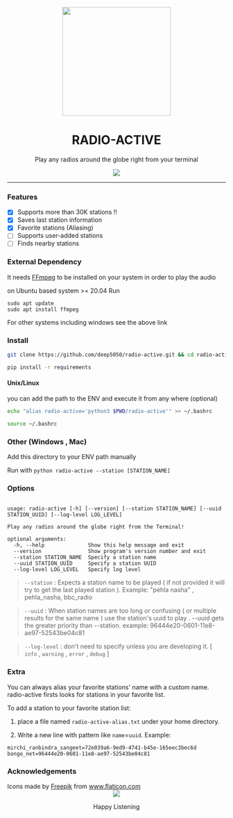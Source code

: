 <div align=center>
<p align=center><img src=images/logo.png width=250px></p>
<h1 align=center> RADIO-ACTIVE </h1>
<p align=center> Play any radios around the globe right from your terminal </p>

<img align=center src=images/example_1.png >

<hr>
</div>

### Features 

- [x] Supports more than 30K stations !!
- [x] Saves last station information 
- [x] Favorite stations (Aliasing)
- [ ] Supports user-added stations
- [ ] Finds nearby stations

### External Dependency 

It needs [FFmpeg](https://ffmpeg.org/download.html) to be installed on your system in order to play the audio

on Ubuntu based system >= 20.04 Run

``` 
sudo apt update
sudo apt install ffmpeg
```

For other systems including windows see the above link

### Install

``` bash
git clone https://github.com/deep5050/radio-active.git && cd radio-active

pip install -r requirements
```

####  Unix/Linux

you can add the path to the ENV and execute it from any where (optional)

``` bash
echo "alias radio-active='python3 $PWD/radio-active'" >> ~/.bashrc

source ~/.bashrc
```

### Other (Windows , Mac)

Add this directory to your ENV path manually

Run with `python radio-active --station [STATION_NAME]`

### Options

``` 

usage: radio-active [-h] [--version] [--station STATION_NAME] [--uuid STATION_UUID] [--log-level LOG_LEVEL]

Play any radios around the globe right from the Terminal!

optional arguments:
  -h, --help              Show this help message and exit
  --version               Show program's version number and exit
  --station STATION_NAME  Specify a station name
  --uuid STATION_UUID     Specify a station UUID
  --log-level LOG_LEVEL   Specify log level
```

> `--station` : Expects a station name to be played ( if not provided it will try to get the last played station ). Example: "pehla nasha" , pehla_nasha, bbc_radio 

> `--uuid` : When station names are too long or confusing ( or multiple results for the same name )  use the station's uuid to play . --uuid gets the greater priority than --station. example: 96444e20-0601-11e8-ae97-52543be04c81

> `--log-level` : don't need to specify unless you are developing it. [ `info` , `warning` , `error` , `debug` ]

### Extra

You  can always alias your favorite stations' name with a custom name. radio-active firsts looks for stations in your favorite list.

To add a station to your favorite station list:

1. place a file named `radio-active-alias.txt` under your home directory.

2. Write a new line with pattern like `name`=`uuid`. Example:
 ```
 mirchi_ranbindra_sangeet=72e039a6-9ed9-4741-b45e-165eec3bec6d
 bongo_net=96444e20-0601-11e8-ae97-52543be04c81
 ````
### Acknowledgements

<div>Icons made by <a href="https://www.freepik.com" title="Freepik">Freepik</a> from <a href="https://www.flaticon.com/" title="Flaticon">www.flaticon.com</a></div>

<div align=center>
<img src=images/footer.png>
<p align=center> Happy Listening </p>
</div>
